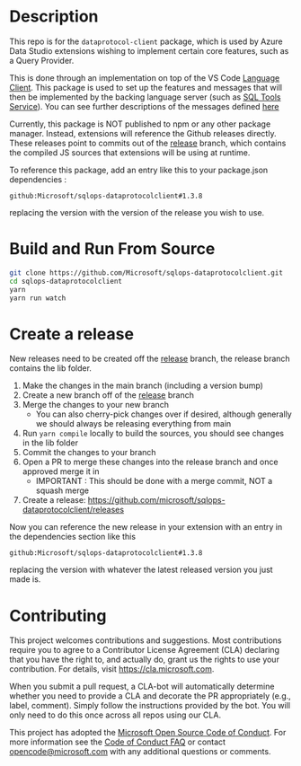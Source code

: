 
# Description

This repo is for the `dataprotocol-client` package, which is used by Azure Data Studio extensions wishing to implement certain core features, such as a Query Provider.

This is done through an implementation on top of the VS Code [Language Client](https://code.visualstudio.com/api/language-extensions/language-server-extension-guide). This package is used to set up the features and messages that will then be implemented by the backing language server (such as [SQL Tools Service](https://github.com/Microsoft/sqltoolsservice)). You can see further descriptions of the messages defined [here](https://github.com/microsoft/sqltoolsservice/blob/main/docs/guide/jsonrpc_protocol.md)

Currently, this package is NOT published to npm or any other package manager. Instead, extensions will reference the Github releases directly. These releases point to commits out of the [release](https://github.com/microsoft/sqlops-dataprotocolclient/tree/release) branch, which contains the compiled
JS sources that extensions will be using at runtime.

To reference this package, add an entry like this to your package.json dependencies :

`github:Microsoft/sqlops-dataprotocolclient#1.3.8`

replacing the version with the version of the release you wish to use.

# Build and Run From Source

```bash
git clone https://github.com/Microsoft/sqlops-dataprotocolclient.git
cd sqlops-dataprotocolclient
yarn
yarn run watch
```

# Create a release

New releases need to be created off the [release](https://github.com/microsoft/sqlops-dataprotocolclient/tree/release) branch, the release branch contains the lib folder.

1. Make the changes in the main branch (including a version bump)
2. Create a new branch off of the [release](https://github.com/microsoft/sqlops-dataprotocolclient/tree/release) branch
3. Merge the changes to your new branch
   * You can also cherry-pick changes over if desired, although generally we should always be releasing everything from main
4. Run `yarn compile` locally to build the sources, you should see changes in the lib folder
5. Commit the changes to your branch
6. Open a PR to merge these changes into the release branch and once approved merge it in
    * IMPORTANT : This should be done with a merge commit, NOT a squash merge
7. Create a release: https://github.com/microsoft/sqlops-dataprotocolclient/releases

Now you can reference the new release in your extension with an entry in the dependencies section like this

`github:Microsoft/sqlops-dataprotocolclient#1.3.8`

replacing the version with whatever the latest released version you just made is.

# Contributing

This project welcomes contributions and suggestions.  Most contributions require you to agree to a
Contributor License Agreement (CLA) declaring that you have the right to, and actually do, grant us
the rights to use your contribution. For details, visit https://cla.microsoft.com.

When you submit a pull request, a CLA-bot will automatically determine whether you need to provide
a CLA and decorate the PR appropriately (e.g., label, comment). Simply follow the instructions
provided by the bot. You will only need to do this once across all repos using our CLA.

This project has adopted the [Microsoft Open Source Code of Conduct](https://opensource.microsoft.com/codeofconduct/).
For more information see the [Code of Conduct FAQ](https://opensource.microsoft.com/codeofconduct/faq/) or
contact [opencode@microsoft.com](mailto:opencode@microsoft.com) with any additional questions or comments.
